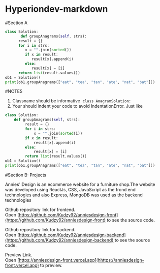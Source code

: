 # Hyperiondev-markdown

#Section A

```python
class Solution:
       def groupAnagrams(self, strs):
      result = {}
      for i in strs:
         x = "".join(sorted())
         if x in result:
            result[x].append(i)
         else:
            result[x] = [i]
      return list(result.values())
ob1 = Solution()
print(ob1.groupAnagrams(["eat", "tea", "tan", "ate", "nat", "bat"]))
```

#NOTES

1.  Classname should be informative  `class AnagramSolution:`
2.  Your should indent your code to avoid IndentationError. Just like

```python
class Solution:
    def groupAnagrams(self, strs):
         result = {}
         for i in strs:
             x = "".join(sorted(i))
         if x in result:
             result[x].append(i)
         else:
             result[x] = [i]
         return list(result.values())
ob1 = Solution()
print(ob1.groupAnagrams(["eat", "tea", "tan", "ate", "nat", "bat"]))
```

#Section B: Projects

Annies' Design is an ecommerce website for a furniture shop.The website was developed using ReactJs, CSS, JavaScript as the frond end technologies and also Express, MongoDB was used as the backend technologies

Github repository link for frontend.  
Open [https://github.com/Kudzy92/anniesdesign-front](https://github.com/Kudzy92/anniesdesign-front) to see the source code.

Github repository link for backend.  
Open [https://github.com/Kudzy92/anniesdesign-backend](https://github.com/Kudzy92/anniesdesign-backend) to see the source code.

Preview Link.  
Open [https://anniesdesign-front.vercel.app](hhttps://anniesdesign-front.vercel.app) to preview.
